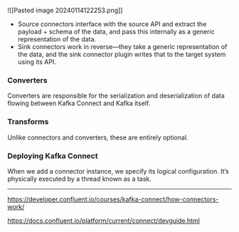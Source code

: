 

![[Pasted image 20240114122253.png]]

- Source connectors interface with the source API and extract the payload + schema of the data, and pass this internally as a generic representation of the data.
- Sink connectors work in reverse—they take a generic representation of the data, and the sink connector plugin writes that to the target system using its API.

### Converters

Converters are responsible for the serialization and deserialization of data flowing between Kafka Connect and Kafka itself.


### Transforms
Unlike connectors and converters, these are entirely optional.


### Deploying Kafka Connect
When we add a connector instance, we specify its logical configuration. It’s physically executed by a thread known as a task.

----

https://developer.confluent.io/courses/kafka-connect/how-connectors-work/

https://docs.confluent.io/platform/current/connect/devguide.html